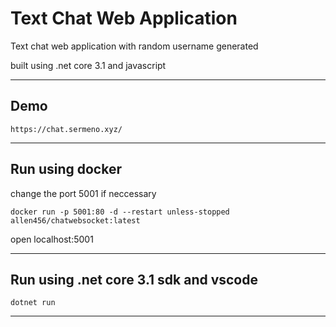 # Text Chat Web Application

Text chat web application with random username generated

built using .net core 3.1 and javascript

-----------------

## Demo
```
https://chat.sermeno.xyz/
```

-----------------

## Run using docker
change the port 5001 if neccessary
```
docker run -p 5001:80 -d --restart unless-stopped allen456/chatwebsocket:latest
```
open localhost:5001

-----------------

## Run using .net core 3.1 sdk and vscode

```
dotnet run
```

-----------------

